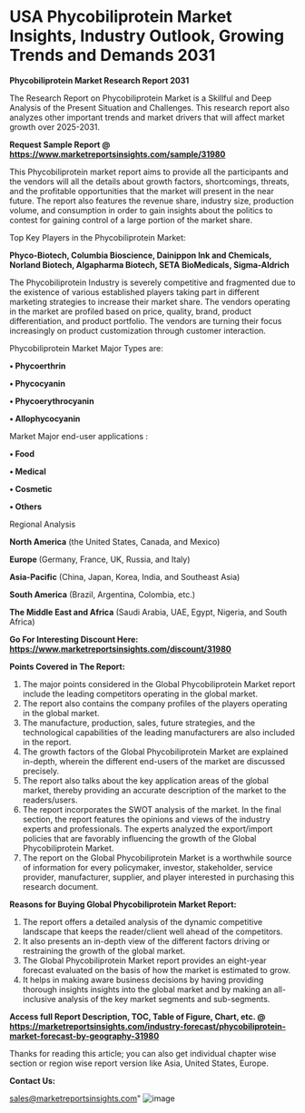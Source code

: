  # USA Phycobiliprotein Market Insights, Industry Outlook, Growing Trends and Demands 2031

<strong>Phycobiliprotein Market Research Report 2031</strong>

The Research Report on Phycobiliprotein Market is a Skillful and Deep Analysis of the Present Situation and Challenges. This research report also analyzes other important trends and market drivers that will affect market growth over 2025-2031.

<strong>Request Sample Report @ <a href=https://www.marketreportsinsights.com/sample/31980>https://www.marketreportsinsights.com/sample/31980</a></strong>

This Phycobiliprotein market report aims to provide all the participants and the vendors will all the details about growth factors, shortcomings, threats, and the profitable opportunities that the market will present in the near future. The report also features the revenue share, industry size, production volume, and consumption in order to gain insights about the politics to contest for gaining control of a large portion of the market share.

Top Key Players in the Phycobiliprotein Market:

<strong>Phyco-Biotech, Columbia Bioscience, Dainippon Ink and Chemicals, Norland Biotech, Algapharma Biotech, SETA BioMedicals, Sigma-Aldrich</strong>

The Phycobiliprotein Industry is severely competitive and fragmented due to the existence of various established players taking part in different marketing strategies to increase their market share. The vendors operating in the market are profiled based on price, quality, brand, product differentiation, and product portfolio. The vendors are turning their focus increasingly on product customization through customer interaction.

Phycobiliprotein Market Major Types are:

<strong>• Phycoerthrin

• Phycocyanin

• Phycoerythrocyanin

• Allophycocyanin</strong>

Market Major end-user applications :

<strong>• Food

• Medical

• Cosmetic

• Others</strong>

Regional Analysis

</u><strong><b>North America</b></strong> (the United States, Canada, and Mexico)

<strong><b>Europe </b></strong>(Germany, France, UK, Russia, and Italy)

<strong><b>Asia-Pacific</b></strong> (China, Japan, Korea, India, and Southeast Asia)

<strong><b>South America</b></strong> (Brazil, Argentina, Colombia, etc.)

<strong><b>The Middle East and Africa</b></strong> (Saudi Arabia, UAE, Egypt, Nigeria, and South Africa)

<strong>Go For Interesting Discount Here: <a href=https://www.marketreportsinsights.com/discount/31980>https://www.marketreportsinsights.com/discount/31980</a></strong>

<strong>Points Covered in The Report:</strong>
<ol>
  <li>The major points considered in the Global Phycobiliprotein Market report include the leading competitors operating in the global market.</li>
  <li>The report also contains the company profiles of the players operating in the global market.</li>
  <li>The manufacture, production, sales, future strategies, and the technological capabilities of the leading manufacturers are also included in the report.</li>
  <li>The growth factors of the Global Phycobiliprotein Market are explained in-depth, wherein the different end-users of the market are discussed precisely.</li>
  <li>The report also talks about the key application areas of the global market, thereby providing an accurate description of the market to the readers/users.</li>
  <li>The report incorporates the SWOT analysis of the market. In the final section, the report features the opinions and views of the industry experts and professionals. The experts analyzed the export/import policies that are favorably influencing the growth of the Global Phycobiliprotein Market.</li>
  <li>The report on the Global Phycobiliprotein Market is a worthwhile source of information for every policymaker, investor, stakeholder, service provider, manufacturer, supplier, and player interested in purchasing this research document.</li>
</ol>
<strong>Reasons for Buying Global Phycobiliprotein Market Report:</strong>

<ol>
  <li>The report offers a detailed analysis of the dynamic competitive landscape that keeps the reader/client well ahead of the competitors.</li>
  <li>It also presents an in-depth view of the different factors driving or restraining the growth of the global market.</li>
  <li>The Global Phycobiliprotein Market report provides an eight-year forecast evaluated on the basis of how the market is estimated to grow.</li>
  <li>It helps in making aware business decisions by having providing thorough insights insights into the global market and by making an all-inclusive analysis of the key market segments and sub-segments.</li>
</ol>
<strong>Access full Report Description, TOC, Table of Figure, Chart, etc. @ <a href=https://marketreportsinsights.com/industry-forecast/phycobiliprotein-market-forecast-by-geography-31980>https://marketreportsinsights.com/industry-forecast/phycobiliprotein-market-forecast-by-geography-31980</a></strong>


Thanks for reading this article; you can also get individual chapter wise section or region wise report version like Asia, United States, Europe.

<strong>Contact Us:</strong>

sales@marketreportsinsights.com"
![image](https://github.com/user-attachments/assets/6be1cc20-302b-4c04-b6cf-dccd8bb506ed)
